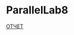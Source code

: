 # ParallelLab8

[ОТЧЕТ](https://docs.google.com/document/d/1fFwCnTrkLlowtECORg_3TU9M9molqWj4/edit?usp=sharing&ouid=105559851437626499200&rtpof=true&sd=true)
